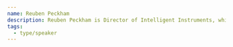 ```yaml
---
name: Reuben Peckham
description: Reuben Peckham is Director of Intelligent Instruments, which produces SoundVue cameras. He has been with the company for the development of these cameras through a number of different iterations. He will share about their evolution, how they work, how the back end evidence package is captured and the driver (hopefully) ticketed and charged.
tags:
  - type/speaker
---
```

